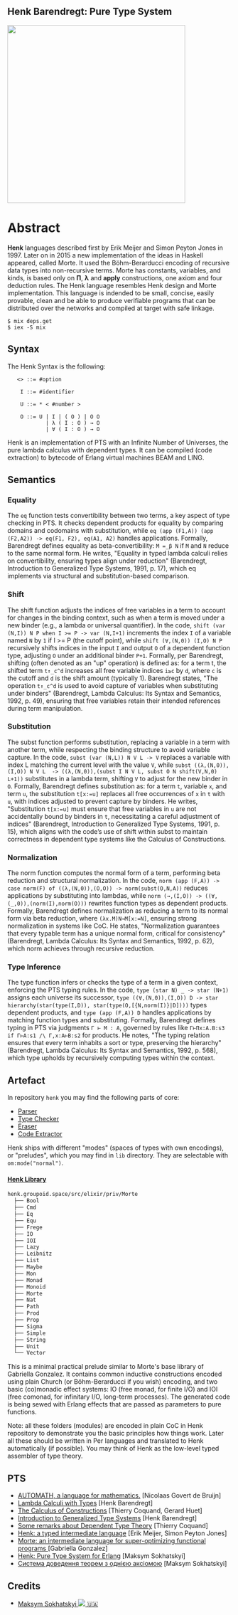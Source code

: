 Henk Barendregt: Pure Type System
---------------------------------

<img src="https://henk.groupoid.space/img/Henk%20Barendregt.jpg" height=400>

# Abstract

**Henk** languages described first by Erik Meijer and Simon Peyton Jones in 1997.
Later on in 2015 a new implementation of the ideas in Haskell appeared, called Morte.
It used the Böhm-Berarducci encoding of recursive data types into non-recursive terms.
Morte has constants, variables, and kinds, is based only on **П**, **λ** and **apply** constructions,
one axiom and four deduction rules. The Henk language resembles Henk design and Morte implementation.
This language is indended to be small, concise, easily provable, clean and
be able to produce verifiable programs that can be distributed over the networks and compiled at target with safe linkage.

```
$ mix deps.get
$ iex -S mix
```

## Syntax

The Henk Syntax is the following:

```
   <> ::= #option

    I ::= #identifier

    U ::= * < #number >

    O ::= U | I | ( O ) | O O
            | λ ( I : O ) → O
            | ∀ ( I : O ) → O
```

Henk is an implementation of PTS with an Infinite Number of Universes, the pure lambda calculus with dependent types.
It can be compiled (code extraction) to bytecode of Erlang virtual machines BEAM and LING.

## Semantics

### Equality

The `eq` function tests convertibility between two terms, a key aspect of type checking in PTS.
It checks dependent products for equality by comparing domains and codomains with substitution,
while `eq (app (F1,A)) (app (F2,A2)) -> eq(F1, F2), eq(A1, A2)` handles applications.
Formally, Barendregt defines equality as beta-convertibility: 
`M =_β N` if `M` and `N` reduce to the same normal form. He writes, "Equality in typed
lambda calculi relies on convertibility, ensuring types align under reduction" (Barendregt,
Introduction to Generalized Type Systems, 1991, p. 17), which eq implements via structural
and substitution-based comparison.

### Shift

The shift function adjusts the indices of free variables in a term to account for changes in the binding context,
such as when a term is moved under a new binder (e.g., a lambda or universal quantifier). In the code,
`shift (var (N,I)) N P when I >= P -> var (N,I+1)` increments the index `I` of a variable named `N` by `1`
if I >= P (the cutoff point), while `shift (∀,(N,0)) (I,O) N P` recursively shifts indices
in the input `I` and output `O` of a dependent function type, adjusting `O` under an additional
binder `P+1`. Formally, per Barendregt, shifting (often denoted as an "up" operation) is defined as:
for a term t, the shifted term `t↑_c^d` increases all free variable indices `i≥c` by `d`, where `c`
is the cutoff and `d` is the shift amount (typically 1). Barendregt states, "The operation `t↑_c^d`
is used to avoid capture of variables when substituting under binders" (Barendregt, Lambda Calculus: Its Syntax and Semantics, 1992, p. 49),
ensuring that free variables retain their intended references during term manipulation.

### Substitution

The subst function performs substitution, replacing a variable in a term with another term,
while respecting the binding structure to avoid variable capture. In the code,
`subst (var (N,L)) N V L -> V` replaces a variable with index L matching the
current level with the value `V`, while `subst ((λ,(N,0)),(I,O)) N V L  -> ((λ,(N,0)),(subst I N V L, subst O N shift(V,N,0) L+1))`
substitutes in a lambda term, shifting `V` to adjust for the new binder in `O`.
Formally, Barendregt defines substitution as: for a term `t`, variable `x`, and term `u`,
the substitution `t[x:=u]` replaces all free occurrences of `x` in `t` with `u`,
with indices adjusted to prevent capture by binders. He writes, "Substitution `t[x:=u]`
must ensure that free variables in `u` are not accidentally bound by binders in 
`t`, necessitating a careful adjustment of indices" (Barendregt, Introduction to
Generalized Type Systems, 1991, p. 15), which aligns with the code’s use of shift
within subst to maintain correctness in dependent type systems like the Calculus of Constructions.

### Normalization

The norm function computes the normal form of a term, performing beta reduction and structural
normalization. In the code, `norm (app (F,A)) -> case norm(F) of ((λ,(N,0)),(O,O)) -> norm(subst(O,N,A))`
reduces applications by substituting into lambdas, while `norm (→,(I,O)) -> ((∀,(_,0)),(norm(I),norm(O)))`
rewrites function types as dependent products. Formally, Barendregt defines normalization as reducing a
term to its normal form via beta reduction, where `(λx.M)N→M[x:=N]`, ensuring strong normalization
in systems like CoC. He states, "Normalization guarantees that every typable term has a unique
normal form, critical for consistency" (Barendregt, Lambda Calculus: Its Syntax and Semantics, 1992, p. 62),
which norm achieves through recursive reduction.

### Type Inference

The type function infers or checks the type of a term in a given context, enforcing the PTS typing rules.
In the code, `type (star N) _ -> star (N+1)` assigns each universe its successor, `type ((∀,(N,0)),(I,O)) D -> star hierarchy(star(type(I,D)), star(type(O,[{N,norm(I)}|D])))`
types dependent products, and `type (app (F,A)) D` handles applications by matching function
types and substituting. Formally, Barendregt defines typing in PTS via judgments `Γ ⊢ M : A`,
governed by rules like `Γ⊢Πx:A.B:s3 if Γ⊢A:s1 /\ Γ,x:A⊢B:s2` for products. He notes, "The typing
relation ensures that every term inhabits a sort or type, preserving the hierarchy" (Barendregt,
Lambda Calculus: Its Syntax and Semantics, 1992, p. 568), which type upholds by recursively computing types within the context.

## Artefact

In repository `henk` you may find the following parts of core:

* [Parser](https://github.com/groupoid/henk/blob/main/src/elixir/syntax/morte/om_parse.erl)
* [Type Checker](https://github.com/groupoid/henk/blob/main/src/elixir/typechecker/om_type.erl)
* [Eraser](https://github.com/groupoid/henk/blob/main/src/elixir/extractor/om_erase.erl)
* [Code Extractor](https://github.com/groupoid/henk/blob/main/src/elixir/extractor/om_extract.erl)

Henk ships with different "modes" (spaces of types with own encodings), or "preludes", which
you may find in `lib` directory. They are selectable with `om:mode("normal")`.

#### [Henk Library](https://github.com/groupoid/henk/tree/main/src/elixir/priv/Morte)

```sh
henk.groupoid.space/src/elixir/priv/Morte
  ├── Bool
  ├── Cmd
  ├── Eq
  ├── Equ
  ├── Frege
  ├── IO
  ├── IOI
  ├── Lazy
  ├── Leibnitz
  ├── List
  ├── Maybe
  ├── Mon
  ├── Monad
  ├── Monoid
  ├── Morte
  ├── Nat
  ├── Path
  ├── Prod
  ├── Prop
  ├── Sigma
  ├── Simple
  ├── String
  ├── Unit
  └── Vector
```

This is a minimal practical prelude similar to Morte's base library of Gabriella Gonzalez.
It contains common inductive constructions encoded using plain Church (or Böhm-Berarducci if you wish) encoding,
and two basic (co)monadic effect systems: IO (free monad, for finite I/O) and IOI (free comonad,
for infinitary I/O, long-term processes). The generated code is being sewed with
Erlang effects that are passed as parameters to pure functions.

Note: all these folders (modules) are encoded in plain CoC in Henk repository to demonstrate
you the basic principles how things work. Later all these should be written in Per
languages and translated to Henk automatically (if possible). You may think of Henk as the low-level
typed assembler of type theory.

PTS
---

* <a href="https://pure.tue.nl/ws/portalfiles/portal/2039924/256169.pdf">AUTOMATH, a language for mathematics.</a> [Nicolaas Govert de Bruijn]
* <a href="https://home.ttic.edu/~dreyer/course/papers/barendregt.pdf">Lambda Calculi with Types</a> [Henk Barendregt]
* <a href="https://core.ac.uk/download/pdf/82038778.pdf">The Calculus of Constructions</a> [Thierry Coquand, Gerard Huet]
* <a href="https://www.cambridge.org/core/services/aop-cambridge-core/content/view/869991BA6A99180BF96A616894C6D710/S0956796800020025a.pdf/introduction-to-generalized-type-systems.pdf">Introduction to Generalized Type Systems</a> [Henk Barendregt]
* <a href="https://www.cse.chalmers.se/~coquand/v1.pdf">Some remarks about Dependent Type Theory</a> [Thierry Coquand]
* <a href="https://www.microsoft.com/en-us/research/wp-content/uploads/1997/01/henk.pdf">Henk: a typed intermediate language</a> [Erik Meijer, Simon Peyton Jones]
* <a href="https://www.haskellforall.com/2014/09/morte-intermediate-language-for-super.html">Morte: an intermediate language for super-optimizing functional programs </a> [Gabriella Gonzalez]
* <a href="https://henk.groupoid.space/doc/pts.pdf">Henk: Pure Type System for Erlang</a> [Maksym Sokhatskyi]
* <a href="https://henk.groupoid.space/doc/pts_ua.pdf">Система доведення теорем з однiєю аксiомою</a> [Maksym Sokhatskyi]

Credits
-------

* <a itemprop="sameAs" content="https://orcid.org/0000-0001-7127-8796" href="https://orcid.org/0000-0001-7127-8796" target="orcid.widget" rel="me noopener noreferrer" style="vertical-align:top;white-space: nowrap;">Maksym Sokhatskyi <img src="https://orcid.org/sites/default/files/images/orcid_16x16.png"> 🇺🇦</a>

